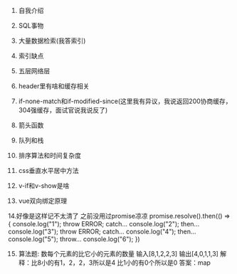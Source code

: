 

1. 自我介绍

2. SQL事物 

3. 大量数据检索(我答索引)

4. 索引缺点

5. 五层网络层

6. header里有啥和缓存相关

7. if-none-match和if-modified-since(这里我有异议，我说返回200协商缓存，304强缓存，面试官说我说反了)

8. 箭头函数

9. 队列和栈

10. 排序算法和时间复杂度

11. css垂直水平居中方法

12. v-if和v-show是啥

13. vue双向绑定原理

14.好像是这样记不太清了 之前没用过promise凉凉
promise.resolve().then(() => {
console.log("1");
throw ERROR;
catch...
console.log("2");
then...
console.log("3");
throw ERROR;
catch...
console.log("4");
then...
console.log("5");
throw...
console.log("6");
})


15. 算法题:
数每个元素的比它小的元素的数量
输入[8,1,2,2,3]
输出[4,0,1,1,3]
解释：比8小的有1，2，2，3所以是4
比1小的有0个所以是0
答案：map